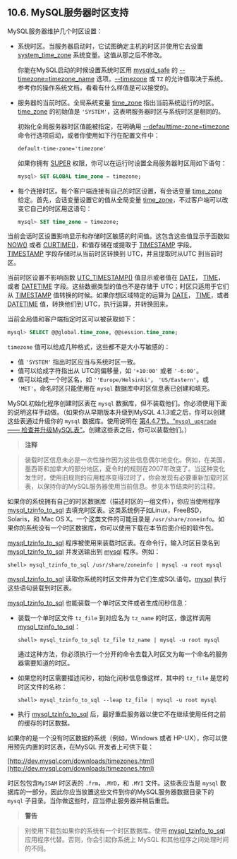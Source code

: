 ## 10.6. MySQL服务器时区支持


MySQL服务器维护几个时区设置：

* 系统时区。当服务器启动时，它试图确定主机的时区并使用它去设置 [system_time_zone]() 系统变量。这值从那之后不修改。

    你能在MySQL启动的时候设置系统时区用 [mysqld_safe]() 的 [--timezone=timezone_name]() 选项。[--timezone]() 或 `TZ` 的允许值取决于系统。参考你的操作系统文档，看看有什么样值是可以接受的。

* 服务器的当前时区。全局系统变量 [time_zone]() 指出当前系统运行的时区。[time_zone]() 的初始值是 `'SYSTEM'`，这表明服务器时区与系统时区是相同的。

    初始化全局服务器时区值能被指定，在明确用 [--defaulttime-zone=timezone]() 命令行选项启动，或者你使用如下行在配置文件中：

    ```xml
    default-time-zone='timezone'
    ```

    如果你拥有 [SUPER]() 权限，你可以在运行时设置全局服务器时区用如下语句：

    ```sql
    mysql> SET GLOBAL time_zone = timezone;
    ```

* 每个连接时区。每个客户端连接有自己的时区设置，有会话变量 [time_zone]() 给定。首先，会话变量设置它的值从全局变量 [time_zone]()，不过客户端可以改变它自己的时区用这语句：

    ```sql
    mysql> SET time_zone = timezone;
    ```

当前会话时区设置影响显示和存储时区敏感的时间值。这包含这些值显示于函数如 [NOW()]() 或者 [CURTIME()]()，和值存储在或提取于 [TIMESTAMP]() 字段。[TIMESTAMP]() 字段存储时从当前时区转换到 UTC，并且提取时从UTC 到当前时区。

当前时区设置不影响函数 [UTC_TIMESTAMP()]() 值显示或者值在 [DATE]()， [TIME]()，或者 [DATETIME]() 字段。这些数据类型的值也不是存储于 UTC；时区只适用于它们从 [TIMESTAMP]() 值转换的时候。如果你想区域特定的运算为 [DATE]()， [TIME]()，或者 [DATETIME]() 值，转换他们到 UTC，执行运算，并转换回来。

当前全局值和客户端指定时区可以被获取如下：

```sql
mysql> SELECT @@global.time_zone, @@session.time_zone;
```

`timezone` 值可以给成几种格式，这些都不是大小写敏感的：

* 值 `'SYSTEM'` 指出时区应当与系统时区一致。
* 值可以给成字符指出从 UTC的偏移量，如 `'+10:00'` 或者 `'-6:00'`。
* 值可以给成一个时区名，如 `''Europe/Helsinki'`， `'US/Eastern'`，或 `'MET'`。命名时区只能使用在 `mysql` 数据库中时区信息表已创建和填充。

MySQL初始化程序创建时区表在 `mysql` 数据库，但不装载他们。你必须使用下面的说明这样手动做。（如果你从早期版本升级到MySQL 4.1.3或之后，你可以创建这些表通过升级你的 `mysql` 数据库。使用说明在 [第4.4.7节，“`mysql_upgrade` —— 检查并升级MySQL表”](../Chapter_04/04.04.07_mysql_upgrade_Check_and_Upgrade_MySQL_Tables.md)。创建这些表之后，你可以装载他们。）

> **注释**

> 装载时区信息未必是一次性操作因为这些信息偶尔地变化。例如，在美国，墨西哥和加拿大的部分地区，夏令时的规则在2007年改变了。当这种变化发生时，使用旧规则的应用程序变得过时了，你会发现有必要重新加载时区表，以保持你的MySQL服务器使用当前信息。参见本节结束时的注释。


如果你的系统拥有自己的时区数据库（描述时区的一组文件），你应当使用程序 [mysql_tzinfo_to_sql]() 去填充时区表。这类系统例子如Linux，FreeBSD，Solaris，和 Mac OS X。一个这类文件的可能目录是 `/usr/share/zoneinfo`。如果你的系统没有一个时区数据库，你可以使用下载在本节后面介绍的软件包。

[mysql_tzinfo_to_sql]() 程序被使用来装载时区表。在命令行，输入时区目录名到 [mysql_tzinfo_to_sql]() 并发送输出到 [mysql]() 程序。例如：

```shell
shell> mysql_tzinfo_to_sql /usr/share/zoneinfo | mysql -u root mysql
```

[mysql_tzinfo_to_sql]() 读取你系统的时区文件并为它们生成SQL语句。[mysql]() 执行这些语句装载到时区表。

[mysql_tzinfo_to_sql]() 也能装载一个单时区文件或者生成闰秒信息：

* 装载一个单时区文件 `tz_file` 到对应名为 `tz_name` 的时区，像这样调用 [mysql_tzinfo_to_sql]()：

    ```shell
    shell> mysql_tzinfo_to_sql tz_file tz_name | mysql -u root mysql
    ```

    通过这种方法，你必须执行一个分开的命令去载入时区文为每一个命名的服务器需要知道的时区。

* 如果您的时区需要描述闰秒，初始化闰秒信息像这样，其中的 `tz_file` 是您的时区文件的名称：

    ```shell
    shell> mysql_tzinfo_to_sql --leap tz_file | mysql -u root mysql
    ```

* 执行 [mysql_tzinfo_to_sql]() 后，最好重启服务器以使它不在继续使用任何之前的缓存的时区数据。

如果你的是一个没有时区数据的系统（例如，Windows 或者 HP-UX），你可以使用预先内置的时区表，在MySQL 开发者上可供下载：

[http://dev.mysql.com/downloads/timezones.html](http://dev.mysql.com/downloads/timezones.html)


时区包包含`MyISAM` 时区表的 `.frm`，`.MYD`，和 `.MYI` 文件。这些表应当是 `mysql` 数据库的一部分，因此你应当放置这些文件到你的MySQL服务器数据目录下的 `mysql` 子目录。当你做这些时，应当停止服务器并稍后重启。

> **警告**

> 别使用下载包如果你的系统有一个时区数据库。使用 [mysql_tzinfo_to_sql]() 应用程序代替。否则，你会引起你系统上 MySQL 和其他程序之间处理时间的不同。

